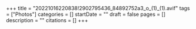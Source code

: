 +++
title = "20221016220838!2902795436_84892752a3_o_(1)_(1).avif"
tags = ["Photos"]
categories = []
startDate = ""
draft = false
pages = []
description = ""
citations = []
+++
